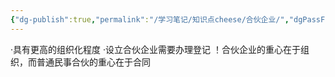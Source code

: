 ```yaml
---
{"dg-publish":true,"permalink":"/学习笔记/知识点cheese/合伙企业/","dgPassFrontmatter":true}
---
```


·具有更高的组织化程度
·设立合伙企业需要办理登记
！合伙企业的重心在于组织，而普通民事合伙的重心在于合同